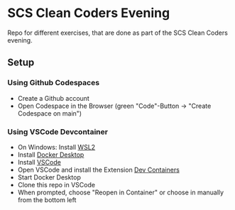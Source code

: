 # SCS Clean Coders Evening
Repo for different exercises, that are done as part of the SCS Clean Coders evening.

## Setup

### Using Github Codespaces
* Create a Github account
* Open Codespace in the Browser (green "Code"-Button -> "Create Codespace on main")

### Using VSCode Devcontainer
* On Windows: Install [WSL2](https://learn.microsoft.com/en-us/windows/wsl/install)
* Install [Docker Desktop](https://www.docker.com/products/docker-desktop/)
* Install [VSCode](https://code.visualstudio.com/download)
* Open VSCode and install the Extension [Dev Containers](vscode:extension/ms-vscode-remote.remote-containers)
* Start Docker Desktop
* Clone this repo in VSCode
* When prompted, choose "Reopen in Container" or choose in manually from the bottom left
